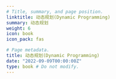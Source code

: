 ```yaml
---
# Title, summary, and page position.
linktitle: 动态规划(Dynamic Programming)
summary: 动态规划
weight: 6
icon: book
icon_pack: fas

# Page metadata.
title: 动态规划(Dynamic Programming)
date: "2022-09-09T00:00:00Z"
type: book # Do not modify.
---
```

